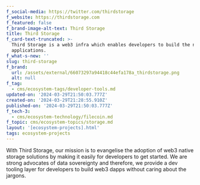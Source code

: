```yaml
---
f_social-media: https://twitter.com/thirdstorage
f_website: https://thirdstorage.com
f_featured: false
f_brand-image-alt-text: Third Storage
title: Third Storage
f_card-text-truncated: >-
  Third Storage is a web3 infra which enables developers to build the next gen
  applications.
f_what-s-new: ''
slug: third-storage
f_brand:
  url: /assets/external/66073297a94418c44efa178a_thirdstorage.png
  alt: null
f_tag:
  - cms/ecosystem-tags/developer-tools.md
updated-on: '2024-03-29T21:50:03.777Z'
created-on: '2024-03-29T21:28:55.910Z'
published-on: '2024-03-29T21:50:03.777Z'
f_tech-3:
  - cms/ecosystem-technology/filecoin.md
f_topic: cms/ecosystem-topics/storage.md
layout: '[ecosystem-projects].html'
tags: ecosystem-projects
---
```


With Third Storage, our mission is to evangelise the adoption of web3 native storage solutions by making it easily for developers to get started. We are strong advocates of data sovereignty and therefore, we provide a dev tooling layer for developers to build web3 dapps without caring about the jargons.
